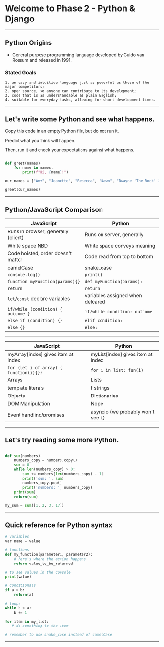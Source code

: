 # Welcome to Phase 2 - Python & Django

---

## Python Origins

- General purpose programming language developed by Guido van Rossum and released in 1991.

### Stated Goals

    1. an easy and intuitive language just as powerful as those of the major competitors;
    2. open source, so anyone can contribute to its development;
    3. code that is as understandable as plain English;
    4. suitable for everyday tasks, allowing for short development times.

---

## Let's write some Python and see what happens.

Copy this code in an empty Python file, but do not run it.

Predict what you think will happen.

Then, run it and check your expectations against what happens.

```py

def greet(names):
    for name in names:
        print(f"Hi, {name}!")

our_names = ["Amy", "Jeanette", "Rebecca", "Dawn", "Dwayne 'The Rock' Johnson"]

greet(our_names)
```

---

## Python/JavaScript Comparison

| JavaScript                          | Python                           |
| ----------------------------------- | -------------------------------- |
| Runs in browser, generally (client) | Runs on server, generally        |
| White space NBD                     | White space conveys meaning      |
| Code hoisted, order doesn't matter  | Code read from top to bottom     |
| camelCase                           | snake_case                       |
| `console.log()`                     | `print()`                        |
| `function myFunction(params){}`     | `def myFunction(params):`        |
| `return`                            | `return `                        |
| `let`/`const` declare variables     | variables assigned when delcared |
| `if/while (condition) { outcome }`  | `if/while condition: outcome`    |
| `else if (condition) {}`            | `elif condition:`                |
| `else {}`                           | `else:`                          |
---
| JavaScript                              | Python                             |
| --------------------------------------- | ---------------------------------- |
| myArray[index] gives item at index      | myList[index] gives item at index  |
| `for (let i of array) { function(i){}}` | `for i in list: fun(i)`            |
| Arrays                                  | Lists                              |
| template literals                       | f strings                          |
| Objects                                 | Dictionaries                       |
| DOM Manipulation                        | Nope                               |
| Event handling/promises                 | asyncio (we probably won't see it) |
---

## Let's try reading some more Python. 

```py

def sum(numbers):
    numbers_copy = numbers.copy()
    sum = 0
    while len(numbers_copy) > 0:
        sum += numbers[len(numbers_copy) - 1]
        print('sum: ', sum)
        numbers_copy.pop()
        print('numbers: ', numbers_copy)
    print(sum)
    return(sum)

my_sum = sum([1, 2, 3, 17])
```

---

## Quick reference for Python syntax

```py
# variables
var_name = value

# functions
def my_function(parameter1, parameter2):
    # here's where the action happens
    return value_to_be_returned

# to see values in the console
print(value)

# conditionals
if a > b:
    return(a)

# loops
while b < a:
    b += 1

for item in my_list:
   # do something to the item

# remember to use snake_case instead of camelCase
```

---
